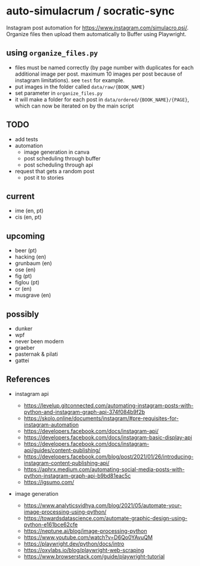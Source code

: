 # auto-simulacrum / socratic-sync

Instagram post automation for https://www.instagram.com/simulacro.psi/. Organize files then upload them automatically to Buffer using Playwright.

## using `organize_files.py`

-   files must be named correctly (by page number with duplicates for each additional image per post. maximum 10 images per post because of instagram limitations). see `test` for example.
-   put images in the folder called `data/raw/{BOOK_NAME}`
-   set parameter in `organize_files.py`
-   it will make a folder for each post in `data/ordered/{BOOK_NAME}/{PAGE}`, which can now be iterated on by the main script

## TODO

-   add tests
-   automation
    -   image generation in canva
    -   post scheduling through buffer
    -   post scheduling through api
-   request that gets a random post
    -   post it to stories

## current

-   ime (en, pt)
-   cis (en, pt)

## upcoming

-   beer (pt)
-   hacking (en)
-   grunbaum (en)
-   ose (en)
-   fig (pt)
-   figlou (pt)
-   cr (en)
-   musgrave (en)

## possibly

-   dunker
-   wpf
-   never been modern
-   graeber
-   pasternak & pilati
-   gattei

## References

-   instagram api

    -   https://levelup.gitconnected.com/automating-instagram-posts-with-python-and-instagram-graph-api-374f084b9f2b
    -   https://skolo.online/documents/instagram/#pre-requisites-for-instagram-automation
    -   https://developers.facebook.com/docs/instagram-api/
    -   https://developers.facebook.com/docs/instagram-basic-display-api
    -   https://developers.facebook.com/docs/instagram-api/guides/content-publishing/
    -   https://developers.facebook.com/blog/post/2021/01/26/introducing-instagram-content-publishing-api/
    -   https://aphrx.medium.com/automating-social-media-posts-with-python-instagram-graph-api-b9bd81eac5c
    -   https://igsumo.com/

-   image generation
    -   https://www.analyticsvidhya.com/blog/2021/05/automate-your-image-processing-using-python/
    -   https://towardsdatascience.com/automate-graphic-design-using-python-e161bce62cfe
    -   https://neptune.ai/blog/image-processing-python
    -   https://www.youtube.com/watch?v=D6Qo0YAvuQM
    -   https://playwright.dev/python/docs/intro
    -   https://oxylabs.io/blog/playwright-web-scraping
    -   https://www.browserstack.com/guide/playwright-tutorial
